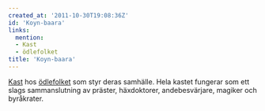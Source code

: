 ```yaml
---
created_at: '2011-10-30T19:08:36Z'
id: 'Koyn-baara'
links:
  mention:
  - Kast
  - ödlefolket
title: 'Koyn-baara'
---
```


[Kast] hos [ödlefolket] som styr deras samhälle. Hela kastet fungerar som ett slags sammanslutning
av präster, häxdoktorer, andebesvärjare, magiker och byråkrater.

  [Kast]: Kast
  [ödlefolket]: ödlefolket
